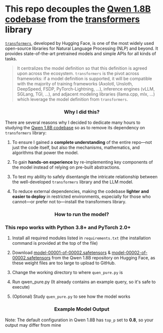 # This repo decouples the [Qwen 1.8B codebase](https://huggingface.co/Qwen/Qwen-1_8B) from the [transformers](https://github.com/huggingface/transformers) library

[`transformers`](https://github.com/huggingface/transformers), developed by Hugging Face, is one of the most widely used open-source libraries for Natural Language Processing (NLP) and beyond. It provides state-of-the-art pretrained models and simple APIs for all kinds of tasks. 


> It centralizes the model definition so that this definition is agreed upon across the ecosystem. `transformers` is the pivot across frameworks: if a model definition is supported, it will be compatible with the majority of training frameworks (Axolotl, Unsloth, DeepSpeed, FSDP, PyTorch-Lightning, ...), inference engines (vLLM, SGLang, TGI, ...), and adjacent modeling libraries (llama.cpp, mlx, ...) which leverage the model definition from `transformers`.

<h3 align="center">
    <p>Why I did this?</p>
</h3>

There are several reasons why I decided to dedicate many hours to studying the [Qwen 1.8B codebase](https://huggingface.co/Qwen/Qwen-1_8B) so as to remove its dependency on `transformers` library:

1. To ensure I gained a **complete understanding** of the entire repo—not just the code itself, but also the mechanisms, mathematics, and algorithms that power the model.

2. To gain **hands-on experience** by re-implementing key components of the model instead of relying on pre-built abstractions.

3. To test my ability to safely disentangle the intricate relationship between the well-developed `transformers` library and the LLM model.

4. To reduce external dependencies, making the codebase **lighter and easier to deploy** in restricted environments, especially for those who cannot—or prefer not to—install the transformers library. 

<h3 align="center">
    <p>How to run the model?</p>
</h3>

### This repo works with Python 3.8+ and PyTorch 2.0+

1. Install all required modules listed in `requirements.txt` (the installation command is provided at the top of the file)

2. Download [model-00001-of-00002.safetensors](https://huggingface.co/Qwen/Qwen-1_8B/blob/main/model-00001-of-00002.safetensors) & [model-00002-of-00002.safetensors](https://huggingface.co/Qwen/Qwen-1_8B/blob/main/model-00002-of-00002.safetensors) from the Qwen 1.8B repository on Hugging Face, as these weight files are too large to upload to GitHub.

3. Change the working directory to where `quen_pure.py` is

3. Run qwen_pure.py (It already contains an example query, so it's safe to execute)

4. (Optional) Study `quen_pure.py` to see how the model works

<h3 align="center">
    <p>Example Model Output</p>
</h3>

Note: The default configuration in Qwen 1.8B has `top_p` set to **0.8**, so your output may differ from mine



